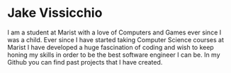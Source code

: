 # Jake Vissicchio
I am a student at Marist with a love of Computers and Games ever since I was a child. 
Ever since I have started taking Computer Science courses at Marist I have developed a huge fascination of coding and wish to keep
honing my skills in order to be the best software engineer I can be.
In my Github you can find past projects that I have created.
